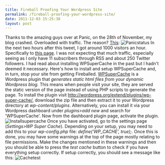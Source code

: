 ```yaml
---
title: Fireball Proofing Your Wordpress Site
permalink: /fireball-proofing-your-wordpress-site/
date: 2011-12-03 15:25:38
layout: post
---
```


Thanks to the amazing guys over at Panic, on the 28th of November, my blog crashed. Overloaded with traffic. The reason? [This](https://twitter.com/#!/panic/status/141261387686092800): ![Panicstatus](http://therobb.com/wp-content/uploads/2011-12-panicstatus.png) In the next two hours after this tweet, I got around 1000 visitors an hour. Specifically to [this page](http://therobb.com/2011-11-my-new-tattoo/). I was not expecting that much traffic, especially seeing as I only have 11 subscribers through RSS and about 250 Twitter followers. I had read about installing WPSuperCache in the past but I hadn't deemed it necessary. Here's how to install and setup WPSuperCache and, in turn, stop your site from getting Fireballed.  [WPSuperCache](http://wordpress.org/extend/plugins/wp-super-cache/) is a Wordpress plugin that _generates static html files from your dynamic Wordpress blog._ This means when people visit your site, they are served the static version of the page instead of using PHP scripts to generate the page. To install the plugin visit <http://wordpress.org/extend/plugins/wp-super-cache/>, download the zip file and then extract it to your Wordpress directory at _wp-content/plugins_. Alternatively, you can install it via your Wordpress dashboard under _plugins>add new_ and search for 'WPSuperCache'. Now from the dashboard plugin page, activate the plugin. ![Installsupercache](http://therobb.com/wp-content/uploads/2011-12-installsupercache.png) Once you have activated, go to the settings page (_Settings>WP Super Cache_). Depending on your setup, you may need to add this to your _wp-config.php_ file: _define('WP_CACHE', true);_. Once this is done, you may have some warnings at the top of the page mostly relating to file permissions. Make the changes mentioned in these warnings and then you should be able to press the _test cache_ button to check if you have everything setup correctly. If setup correctly, you should see a message like this: ![Cachetest](http://therobb.com/wp-content/uploads/2011-12-cachetest.png)